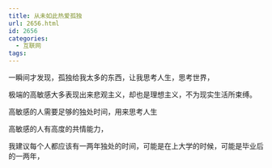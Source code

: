 ```yaml
---
title: 从未如此热爱孤独
url: 2656.html
id: 2656
categories:
  - 互联网
tags:
---
```


一瞬间才发现，孤独给我太多的东西，让我思考人生，思考世界，

极端的高敏感大多表现出来悲观主义，却也是理想主义，不为现实生活所束缚。

高敏感的人需要足够的独处时间，用来思考人生

高敏感的人有高度的共情能力，

我建议每个人都应该有一两年独处的时间，可能是在上大学的时候，可能是毕业后的一两年，